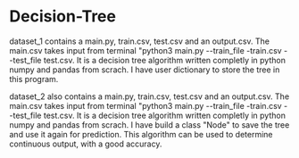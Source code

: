 # Decision-Tree


dataset_1 contains a main.py, train.csv, test.csv and an output.csv. The main.csv takes input from terminal "python3 main.py --train_file -train.csv --test_file test.csv. It is a decision tree algorithm written completly in python numpy and pandas from scrach. I have user dictionary to store the tree in this program.


dataset_2 also contains a main.py, train.csv, test.csv and an output.csv. The main.csv takes input from terminal "python3 main.py --train_file -train.csv --test_file test.csv. It is a decision tree algorithm written completly in python numpy and pandas from scrach. I have build a class "Node" to save the tree and use it again for prediction. This algorithm can be used to determine continuous output, with a good accuracy.
